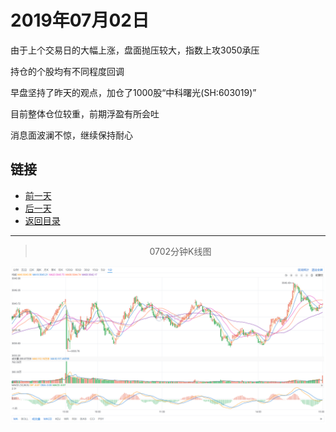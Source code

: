 # 2019年07月02日

由于上个交易日的大幅上涨，盘面抛压较大，指数上攻3050承压

持仓的个股均有不同程度回调

早盘坚持了昨天的观点，加仓了1000股“中科曙光(SH:603019)”

目前整体仓位较重，前期浮盈有所会吐

消息面波澜不惊，继续保持耐心



## 链接

- [前一天](https://github.com/gdoggy/investment-diary/blob/master/2019/0701.md)
- [后一天](https://github.com/gdoggy/investment-diary/blob/master/2019/0703.md)
- [返回目录](https://github.com/gdoggy/investment-diary)

------

> <center>0702分钟K线图</center>

![K minute](https://github.com/gdoggy/investment-diary/blob/master/2019/RunChart/0702.png)